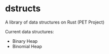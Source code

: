 # dstructs
A library of data structures on Rust (PET Project)

Current data structures:
+ Binary Heap
+ Binomial Heap
